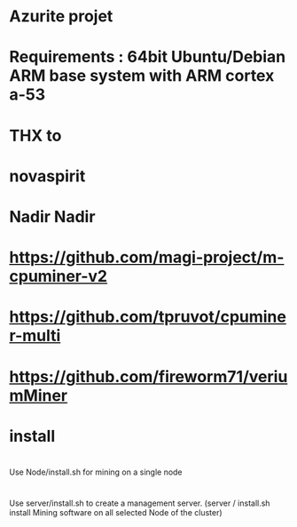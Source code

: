 # Azurite projet

# Requirements : 64bit Ubuntu/Debian ARM base system with ARM cortex a-53

# THX to 
# novaspirit
# Nadir Nadir
# https://github.com/magi-project/m-cpuminer-v2
# https://github.com/tpruvot/cpuminer-multi
# https://github.com/fireworm71/veriumMiner


# install
#
Use Node/install.sh for mining on a single node
#
Use server/install.sh to create a management server. (server / install.sh install Mining software on all selected Node of the cluster)
